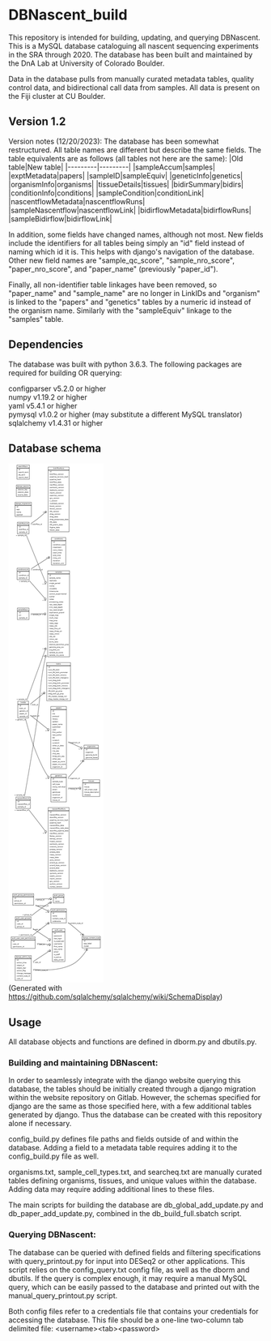 # DBNascent_build
This repository is intended for building, updating, and querying DBNascent. This is a MySQL database cataloguing all nascent sequencing experiments in the SRA through 2020. The database has been built and maintained by the DnA Lab at University of Colorado Boulder.

Data in the database pulls from manually curated metadata tables, quality control data, and bidirectional call data from samples. All data is present on the Fiji cluster at CU Boulder.

## Version 1.2
Version notes (12/20/2023): 
The database has been somewhat restructured. All table names are different but describe the same fields. The table equivalents are as follows (all tables not here are the same):
|Old table|New table|
|---------|---------|
|sampleAccum|samples|
|exptMetadata|papers|
|sampleID|sampleEquiv|
|geneticInfo|genetics|
|organismInfo|organisms|
|tissueDetails|tissues|
|bidirSummary|bidirs|
|conditionInfo|conditions|
|sampleCondition|conditionLink|
|nascentflowMetadata|nascentflowRuns|
|sampleNascentflow|nascentflowLink|
|bidirflowMetadata|bidirflowRuns|
|sampleBidirflow|bidirflowLink|

In addition, some fields have changed names, although not most. New fields include the identifiers for all tables being simply an "id" field instead of naming which id it is. This helps with django's navigation of the database. Other new field names are "sample_qc_score", "sample_nro_score", "paper_nro_score", and "paper_name" (previously "paper_id").

Finally, all non-identifier table linkages have been removed, so "paper_name" and "sample_name" are no longer in LinkIDs and "organism" is linked to the "papers" and "genetics" tables by a numeric id instead of the organism name. Similarly with the "sampleEquiv" linkage to the "samples" table.

## Dependencies
The database was built with python 3.6.3. The following packages are required for building OR querying:

configparser	v5.2.0 or higher<br>
numpy		v1.19.2 or higher<br>
yaml		v5.4.1 or higher<br>
pymysql		v1.0.2 or higher (may substitute a different MySQL translator)<br>
sqlalchemy	v1.4.31 or higher<br>

## Database schema
![DBNascent database schema](./dbschema.png)<br>
(Generated with https://github.com/sqlalchemy/sqlalchemy/wiki/SchemaDisplay)

## Usage
All database objects and functions are defined in dborm.py and dbutils.py.

### Building and maintaining DBNascent:
In order to seamlessly integrate with the django website querying this database, the tables should be initially created through a django migration within the website repository on Gitlab. However, the schemas specified for django are the same as those specified here, with a few additional tables generated by django. Thus the database can be created with this repository alone if necessary.

config_build.py defines file paths and fields outside of and within the database. Adding a field to a metadata table requires adding it to the config_build.py file as well.

organisms.txt, sample_cell_types.txt, and searcheq.txt are manually curated tables defining organisms, tissues, and unique values within the database. Adding data may require adding additional lines to these files.

The main scripts for building the database are db_global_add_update.py and db_paper_add_update.py, combined in the db_build_full.sbatch script.

### Querying DBNascent:
The database can be queried with defined fields and filtering specifications with query_printout.py for input into DESeq2 or other applications. This script relies on the config_query.txt config file, as well as the dborm and dbutils. If the query is complex enough, it may require a manual MySQL query, which can be easily passed to the database and printed out with the manual_query_printout.py script.

Both config files refer to a credentials file that contains your credentials for accessing the database. This file should be a one-line two-column tab delimited file:
\<username\>\<tab\>\<password\>
